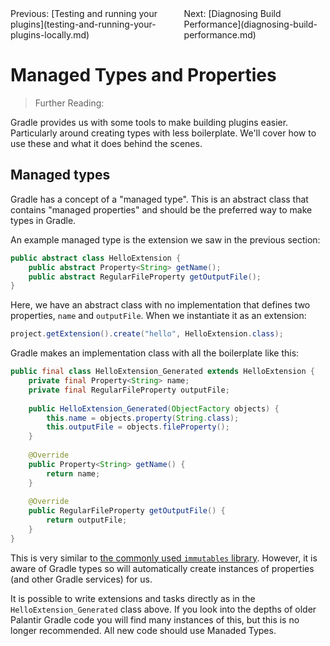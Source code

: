 <div style="display: flex; justify-content: space-between;">
    <span>Previous: [Testing and running your plugins](testing-and-running-your-plugins-locally.md)</span>
    <span>Next: [Diagnosing Build Performance](diagnosing-build-performance.md)</span>
</div>

# Managed Types and Properties

> Further Reading: 

Gradle provides us with some tools to make building plugins easier. Particularly around creating types with less boilerplate. We'll cover how to use these and what it does behind the scenes.

## Managed types

Gradle has a concept of a "managed type". This is an abstract class that contains "managed properties" and should be the preferred way to make types in Gradle.

An example managed type is the extension we saw in the previous section:

```java
public abstract class HelloExtension {
    public abstract Property<String> getName();
    public abstract RegularFileProperty getOutputFile();
}
```

Here, we have an abstract class with no implementation that defines two properties, `name` and `outputFile`. When we instantiate it as an extension:

```java
project.getExtension().create("hello", HelloExtension.class);
```

Gradle makes an implementation class with all the boilerplate like this:

```java
public final class HelloExtension_Generated extends HelloExtension {
    private final Property<String> name;
    private final RegularFileProperty outputFile;
    
    public HelloExtension_Generated(ObjectFactory objects) {
        this.name = objects.property(String.class);
        this.outputFile = objects.fileProperty();
    }
    
    @Override
    public Property<String> getName() {
        return name;
    }
    
    @Override
    public RegularFileProperty getOutputFile() {
        return outputFile;
    }
}
```

This is very similar to [the commonly used `immutables` library](https://immutables.github.io/). However, it is aware of Gradle types so will automatically create instances of properties (and other Gradle services) for us.

It is possible to write extensions and tasks directly as in the `HelloExtension_Generated` class above. If you look into the depths of older Palantir Gradle code you will find many instances of this, but this is no longer recommended. All new code should use Manaded Types.